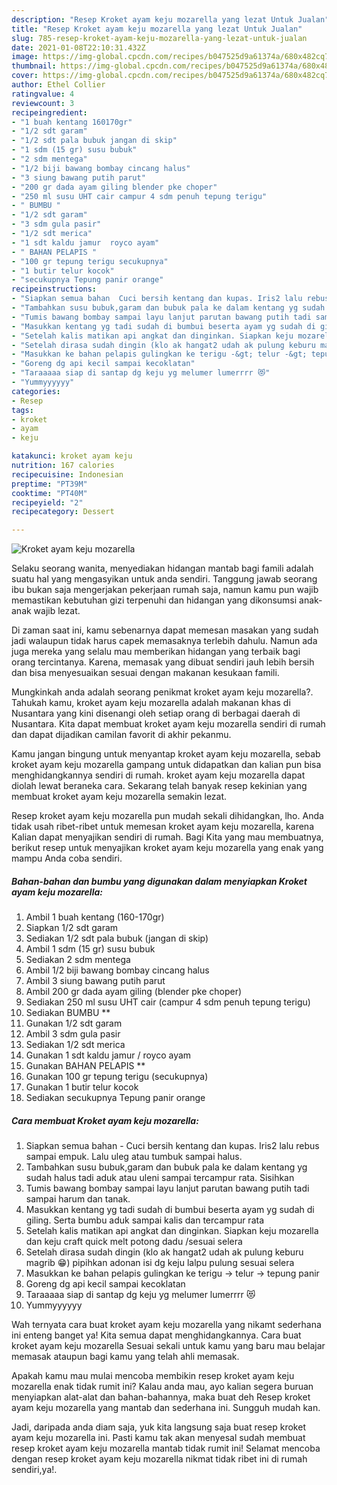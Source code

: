 ```yaml
---
description: "Resep Kroket ayam keju mozarella yang lezat Untuk Jualan"
title: "Resep Kroket ayam keju mozarella yang lezat Untuk Jualan"
slug: 785-resep-kroket-ayam-keju-mozarella-yang-lezat-untuk-jualan
date: 2021-01-08T22:10:31.432Z
image: https://img-global.cpcdn.com/recipes/b047525d9a61374a/680x482cq70/kroket-ayam-keju-mozarella-foto-resep-utama.jpg
thumbnail: https://img-global.cpcdn.com/recipes/b047525d9a61374a/680x482cq70/kroket-ayam-keju-mozarella-foto-resep-utama.jpg
cover: https://img-global.cpcdn.com/recipes/b047525d9a61374a/680x482cq70/kroket-ayam-keju-mozarella-foto-resep-utama.jpg
author: Ethel Collier
ratingvalue: 4
reviewcount: 3
recipeingredient:
- "1 buah kentang 160170gr"
- "1/2 sdt garam"
- "1/2 sdt pala bubuk jangan di skip"
- "1 sdm (15 gr) susu bubuk"
- "2 sdm mentega"
- "1/2 biji bawang bombay cincang halus"
- "3 siung bawang putih parut"
- "200 gr dada ayam giling blender pke choper"
- "250 ml susu UHT cair campur 4 sdm penuh tepung terigu"
- " BUMBU "
- "1/2 sdt garam"
- "3 sdm gula pasir"
- "1/2 sdt merica"
- "1 sdt kaldu jamur  royco ayam"
- " BAHAN PELAPIS "
- "100 gr tepung terigu secukupnya"
- "1 butir telur kocok"
- "secukupnya Tepung panir orange"
recipeinstructions:
- "Siapkan semua bahan  Cuci bersih kentang dan kupas. Iris2 lalu rebus sampai empuk. Lalu uleg atau tumbuk sampai halus."
- "Tambahkan susu bubuk,garam dan bubuk pala ke dalam kentang yg sudah halus tadi aduk atau uleni sampai tercampur rata. Sisihkan"
- "Tumis bawang bombay sampai layu lanjut parutan bawang putih tadi sampai harum dan tanak."
- "Masukkan kentang yg tadi sudah di bumbui beserta ayam yg sudah di giling. Serta bumbu aduk sampai kalis dan tercampur rata"
- "Setelah kalis matikan api angkat dan dinginkan. Siapkan keju mozarella dan keju craft quick melt potong dadu /sesuai selera"
- "Setelah dirasa sudah dingin (klo ak hangat2 udah ak pulung keburu magrib 😁) pipihkan adonan isi dg keju lalpu pulung sesuai selera"
- "Masukkan ke bahan pelapis gulingkan ke terigu -&gt; telur -&gt; tepung panir"
- "Goreng dg api kecil sampai kecoklatan"
- "Taraaaaa siap di santap dg keju yg melumer lumerrrr 😻"
- "Yummyyyyyy"
categories:
- Resep
tags:
- kroket
- ayam
- keju

katakunci: kroket ayam keju 
nutrition: 167 calories
recipecuisine: Indonesian
preptime: "PT39M"
cooktime: "PT40M"
recipeyield: "2"
recipecategory: Dessert

---
```



![Kroket ayam keju mozarella](https://img-global.cpcdn.com/recipes/b047525d9a61374a/680x482cq70/kroket-ayam-keju-mozarella-foto-resep-utama.jpg)

Selaku seorang wanita, menyediakan hidangan mantab bagi famili adalah suatu hal yang mengasyikan untuk anda sendiri. Tanggung jawab seorang ibu bukan saja mengerjakan pekerjaan rumah saja, namun kamu pun wajib memastikan kebutuhan gizi terpenuhi dan hidangan yang dikonsumsi anak-anak wajib lezat.

Di zaman  saat ini, kamu sebenarnya dapat memesan masakan yang sudah jadi walaupun tidak harus capek memasaknya terlebih dahulu. Namun ada juga mereka yang selalu mau memberikan hidangan yang terbaik bagi orang tercintanya. Karena, memasak yang dibuat sendiri jauh lebih bersih dan bisa menyesuaikan sesuai dengan makanan kesukaan famili. 



Mungkinkah anda adalah seorang penikmat kroket ayam keju mozarella?. Tahukah kamu, kroket ayam keju mozarella adalah makanan khas di Nusantara yang kini disenangi oleh setiap orang di berbagai daerah di Nusantara. Kita dapat membuat kroket ayam keju mozarella sendiri di rumah dan dapat dijadikan camilan favorit di akhir pekanmu.

Kamu jangan bingung untuk menyantap kroket ayam keju mozarella, sebab kroket ayam keju mozarella gampang untuk didapatkan dan kalian pun bisa menghidangkannya sendiri di rumah. kroket ayam keju mozarella dapat diolah lewat beraneka cara. Sekarang telah banyak resep kekinian yang membuat kroket ayam keju mozarella semakin lezat.

Resep kroket ayam keju mozarella pun mudah sekali dihidangkan, lho. Anda tidak usah ribet-ribet untuk memesan kroket ayam keju mozarella, karena Kalian dapat menyajikan sendiri di rumah. Bagi Kita yang mau membuatnya, berikut resep untuk menyajikan kroket ayam keju mozarella yang enak yang mampu Anda coba sendiri.

<!--inarticleads1-->

##### Bahan-bahan dan bumbu yang digunakan dalam menyiapkan Kroket ayam keju mozarella:

1. Ambil 1 buah kentang (160-170gr)
1. Siapkan 1/2 sdt garam
1. Sediakan 1/2 sdt pala bubuk (jangan di skip)
1. Ambil 1 sdm (15 gr) susu bubuk
1. Sediakan 2 sdm mentega
1. Ambil 1/2 biji bawang bombay cincang halus
1. Ambil 3 siung bawang putih parut
1. Ambil 200 gr dada ayam giling (blender pke choper)
1. Sediakan 250 ml susu UHT cair (campur 4 sdm penuh tepung terigu)
1. Sediakan  BUMBU **
1. Gunakan 1/2 sdt garam
1. Ambil 3 sdm gula pasir
1. Sediakan 1/2 sdt merica
1. Gunakan 1 sdt kaldu jamur / royco ayam
1. Gunakan  BAHAN PELAPIS **
1. Gunakan 100 gr tepung terigu (secukupnya)
1. Gunakan 1 butir telur kocok
1. Sediakan secukupnya Tepung panir orange




<!--inarticleads2-->

##### Cara membuat Kroket ayam keju mozarella:

1. Siapkan semua bahan  - Cuci bersih kentang dan kupas. Iris2 lalu rebus sampai empuk. Lalu uleg atau tumbuk sampai halus.
1. Tambahkan susu bubuk,garam dan bubuk pala ke dalam kentang yg sudah halus tadi aduk atau uleni sampai tercampur rata. Sisihkan
1. Tumis bawang bombay sampai layu lanjut parutan bawang putih tadi sampai harum dan tanak.
1. Masukkan kentang yg tadi sudah di bumbui beserta ayam yg sudah di giling. Serta bumbu aduk sampai kalis dan tercampur rata
1. Setelah kalis matikan api angkat dan dinginkan. Siapkan keju mozarella dan keju craft quick melt potong dadu /sesuai selera
1. Setelah dirasa sudah dingin (klo ak hangat2 udah ak pulung keburu magrib 😁) pipihkan adonan isi dg keju lalpu pulung sesuai selera
1. Masukkan ke bahan pelapis gulingkan ke terigu -&gt; telur -&gt; tepung panir
1. Goreng dg api kecil sampai kecoklatan
1. Taraaaaa siap di santap dg keju yg melumer lumerrrr 😻
1. Yummyyyyyy




Wah ternyata cara buat kroket ayam keju mozarella yang nikamt sederhana ini enteng banget ya! Kita semua dapat menghidangkannya. Cara buat kroket ayam keju mozarella Sesuai sekali untuk kamu yang baru mau belajar memasak ataupun bagi kamu yang telah ahli memasak.

Apakah kamu mau mulai mencoba membikin resep kroket ayam keju mozarella enak tidak rumit ini? Kalau anda mau, ayo kalian segera buruan menyiapkan alat-alat dan bahan-bahannya, maka buat deh Resep kroket ayam keju mozarella yang mantab dan sederhana ini. Sungguh mudah kan. 

Jadi, daripada anda diam saja, yuk kita langsung saja buat resep kroket ayam keju mozarella ini. Pasti kamu tak akan menyesal sudah membuat resep kroket ayam keju mozarella mantab tidak rumit ini! Selamat mencoba dengan resep kroket ayam keju mozarella nikmat tidak ribet ini di rumah sendiri,ya!.

